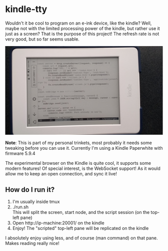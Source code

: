 # kindle-tty

Wouldn't it be cool to program on an e-ink device, like the kindle? Well, maybe not with the limited processing power of the kindle, but rather use it just as a screen? That is the purpose of this project! The refresh rate is not very good, but so far seems usable.

![kindle](kindle-tty.jpg)

**Note**: This is part of my personal trinkets, most probably it needs some tweaking before you can use it.
Currently I'm using a Kindle Paperwhite with firmware 5.9.4

The experimental browser on the Kindle is quite cool, it supports some modern features! Of special interest, is the WebSocket support! As it would allow me to keep an open connection, and sync it live!

## How do I run it?
1) I'm usually inside tmux  
2) ./run.sh  
This will split the screen, start node, and the script session (on the top-left pane)  
3) Open http://ip-machine:20001/ on the kindle  
4) Enjoy! The "scripted" top-left pane will be replicated on the kindle  

I absolutely enjoy using less, and of course (man command) on that pane. Makes reading really nice!